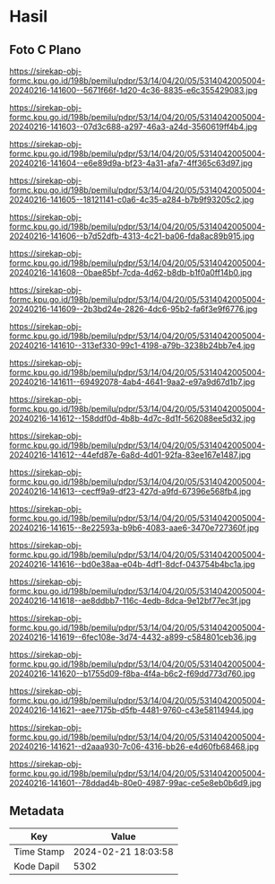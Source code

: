 # Hasil

## Foto C Plano

https://sirekap-obj-formc.kpu.go.id/198b/pemilu/pdpr/53/14/04/20/05/5314042005004-20240216-141600--5671f66f-1d20-4c36-8835-e6c355429083.jpg

https://sirekap-obj-formc.kpu.go.id/198b/pemilu/pdpr/53/14/04/20/05/5314042005004-20240216-141603--07d3c688-a297-46a3-a24d-3560619ff4b4.jpg

https://sirekap-obj-formc.kpu.go.id/198b/pemilu/pdpr/53/14/04/20/05/5314042005004-20240216-141604--e6e89d9a-bf23-4a31-afa7-4ff365c63d97.jpg

https://sirekap-obj-formc.kpu.go.id/198b/pemilu/pdpr/53/14/04/20/05/5314042005004-20240216-141605--18121141-c0a6-4c35-a284-b7b9f93205c2.jpg

https://sirekap-obj-formc.kpu.go.id/198b/pemilu/pdpr/53/14/04/20/05/5314042005004-20240216-141606--b7d52dfb-4313-4c21-ba06-fda8ac89b915.jpg

https://sirekap-obj-formc.kpu.go.id/198b/pemilu/pdpr/53/14/04/20/05/5314042005004-20240216-141608--0bae85bf-7cda-4d62-b8db-b1f0a0ff14b0.jpg

https://sirekap-obj-formc.kpu.go.id/198b/pemilu/pdpr/53/14/04/20/05/5314042005004-20240216-141609--2b3bd24e-2826-4dc6-95b2-fa6f3e9f6776.jpg

https://sirekap-obj-formc.kpu.go.id/198b/pemilu/pdpr/53/14/04/20/05/5314042005004-20240216-141610--313ef330-99c1-4198-a79b-3238b24bb7e4.jpg

https://sirekap-obj-formc.kpu.go.id/198b/pemilu/pdpr/53/14/04/20/05/5314042005004-20240216-141611--69492078-4ab4-4641-9aa2-e97a9d67d1b7.jpg

https://sirekap-obj-formc.kpu.go.id/198b/pemilu/pdpr/53/14/04/20/05/5314042005004-20240216-141612--158ddf0d-4b8b-4d7c-8d1f-562088ee5d32.jpg

https://sirekap-obj-formc.kpu.go.id/198b/pemilu/pdpr/53/14/04/20/05/5314042005004-20240216-141612--44efd87e-6a8d-4d01-92fa-83ee167e1487.jpg

https://sirekap-obj-formc.kpu.go.id/198b/pemilu/pdpr/53/14/04/20/05/5314042005004-20240216-141613--cecff9a9-df23-427d-a9fd-67396e568fb4.jpg

https://sirekap-obj-formc.kpu.go.id/198b/pemilu/pdpr/53/14/04/20/05/5314042005004-20240216-141615--8e22593a-b9b6-4083-aae6-3470e727360f.jpg

https://sirekap-obj-formc.kpu.go.id/198b/pemilu/pdpr/53/14/04/20/05/5314042005004-20240216-141616--bd0e38aa-e04b-4df1-8dcf-043754b4bc1a.jpg

https://sirekap-obj-formc.kpu.go.id/198b/pemilu/pdpr/53/14/04/20/05/5314042005004-20240216-141618--ae8ddbb7-116c-4edb-8dca-9e12bf77ec3f.jpg

https://sirekap-obj-formc.kpu.go.id/198b/pemilu/pdpr/53/14/04/20/05/5314042005004-20240216-141619--6fec108e-3d74-4432-a899-c584801ceb36.jpg

https://sirekap-obj-formc.kpu.go.id/198b/pemilu/pdpr/53/14/04/20/05/5314042005004-20240216-141620--b1755d09-f8ba-4f4a-b6c2-f69dd773d760.jpg

https://sirekap-obj-formc.kpu.go.id/198b/pemilu/pdpr/53/14/04/20/05/5314042005004-20240216-141621--aee7175b-d5fb-4481-9760-c43e58114944.jpg

https://sirekap-obj-formc.kpu.go.id/198b/pemilu/pdpr/53/14/04/20/05/5314042005004-20240216-141621--d2aaa930-7c06-4316-bb26-e4d60fb68468.jpg

https://sirekap-obj-formc.kpu.go.id/198b/pemilu/pdpr/53/14/04/20/05/5314042005004-20240216-141601--78ddad4b-80e0-4987-99ac-ce5e8eb0b6d9.jpg


## Metadata

| Key        | Value               |
| ---------- | ------------------- |
| Time Stamp | 2024-02-21 18:03:58 |
| Kode Dapil | 5302                |



